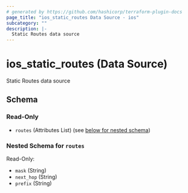 ```yaml
---
# generated by https://github.com/hashicorp/terraform-plugin-docs
page_title: "ios_static_routes Data Source - ios"
subcategory: ""
description: |-
  Static Routes data source
---
```


# ios_static_routes (Data Source)

Static Routes data source



<!-- schema generated by tfplugindocs -->
## Schema

### Read-Only

- `routes` (Attributes List) (see [below for nested schema](#nestedatt--routes))

<a id="nestedatt--routes"></a>
### Nested Schema for `routes`

Read-Only:

- `mask` (String)
- `next_hop` (String)
- `prefix` (String)
